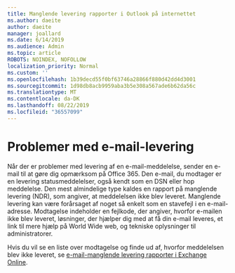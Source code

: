 ```yaml
---
title: Manglende levering rapporter i Outlook på internettet
ms.author: daeite
author: daeite
manager: joallard
ms.date: 6/14/2019
ms.audience: Admin
ms.topic: article
ROBOTS: NOINDEX, NOFOLLOW
localization_priority: Normal
ms.custom: ''
ms.openlocfilehash: 1b39decd55f0bf63746a28866f880d42dd4d3001
ms.sourcegitcommit: 1d98db8acb9959aba3b5e308a567ade6b62da56c
ms.translationtype: MT
ms.contentlocale: da-DK
ms.lasthandoff: 08/22/2019
ms.locfileid: "36557099"
---
```

# <a name="issues-with-email-delivery"></a>Problemer med e-mail-levering

Når der er problemer med levering af en e-mail-meddelelse, sender en e-mail til at gøre dig opmærksom på Office 365. Den e-mail, du modtager er en levering statusmeddelelser, også kendt som en DSN eller hop meddelelse. Den mest almindelige type kaldes en rapport på manglende levering (NDR), som angiver, at meddelelsen ikke blev leveret. Manglende levering kan være forårsaget af noget så enkelt som en stavefejl i en e-mail-adresse. Modtagelse indeholder en fejlkode, der angiver, hvorfor e-mailen ikke blev leveret, løsninger, der hjælper dig med at få din e-mail leveres, et link til mere hjælp på World Wide web, og tekniske oplysninger til administratorer.

Hvis du vil se en liste over modtagelse og finde ud af, hvorfor meddelelsen blev ikke leveret, se [e-mail-manglende levering rapporter i Exchange Online](https://docs.microsoft.com/exchange/mail-flow-best-practices/non-delivery-reports-in-exchange-online/non-delivery-reports-in-exchange-online).